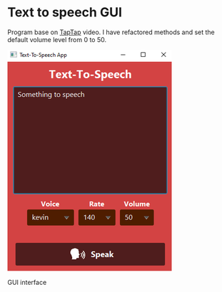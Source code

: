 # Text to speech GUI
Program base on [TapTap](https://www.youtube.com/watch?v=y7rjT2meAAo) video. I have refactored methods and set the default volume level from 0 to 50.

![img.png](img.png)

GUI interface